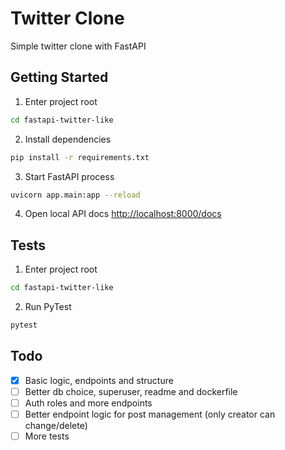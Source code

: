 # Twitter Clone
Simple twitter clone with FastAPI

## Getting Started
1. Enter project root
```zsh
cd fastapi-twitter-like
```
2. Install dependencies
```zsh
pip install -r requirements.txt
```
3. Start FastAPI process
```zsh
uvicorn app.main:app --reload
```
4. Open local API docs [http://localhost:8000/docs](http://localhost:5000/docs)

## Tests
1. Enter project root
```zsh
cd fastapi-twitter-like
```
2. Run PyTest
```zsh
pytest
```

## Todo
- [x] Basic logic, endpoints and structure
- [ ] Better db choice, superuser, readme and dockerfile
- [ ] Auth roles and more endpoints
- [ ] Better endpoint logic for post management (only creator can change/delete)
- [ ] More tests